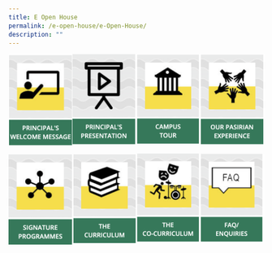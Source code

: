 ```yaml
---
title: E Open House
permalink: /e-open-house/e-Open-House/
description: ""
---
```

<img src="/images/principal.png" 
     style="width:25%;float:left"><img src="/images/principalpresent.png" 
     style="width:25%;float:left"><img src="/images/campustour.png" 
     style="width:25%;float:left"><img src="/images/pasirianexp.png" 
     style="width:25%">

<img src="/images/signatureprog.png" 
     style="width:25%;float:left"><img src="/images/thecurriculum.png" 
     style="width:25%;float:left">
<a href="/holistic-education/The-Co-Curriculum/The-Co-Curriculum/"><img src="/images/cocurriculum.png" 
     style="width:25%;float:left"></a>
<a href="/e-open-house/FAQ-and-Enquiries/"><img src="/images/faq.png" 
     style="width:25%"></a>